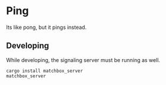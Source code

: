 # Ping

Its like pong, but it pings instead.

## Developing

While developing, the signaling server must be running as well.

```
cargo install matchbox_server
matchbox_server
```